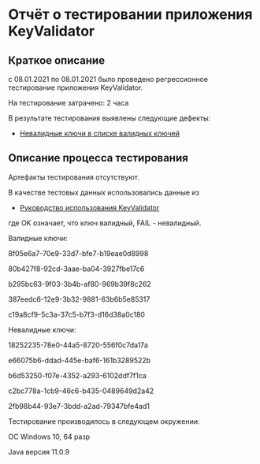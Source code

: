 # Отчёт о тестировании приложения KeyValidator

## Краткое описание
с 08.01.2021 по 08.01.2021 было проведено регрессионное тестирование приложения KeyValidator.

На тестирование затрачено: 2 часа

В результате тестирования выявлены следующие дефекты:
* [Невалидные ключи в списке валидных ключей](https://github.com/Svetlana0406/Java1/issues/3)

## Описание процесса тестирования
Артефакты тестирования отсутствуют.

В качестве тестовых данных использовались данные из 
* [Руководство использования KeyValidator](https://github.com/netology-code/javaqa-homeworks/blob/master/intro/user-manual.md)

где OK означает, что ключ валидный, FAIL - невалидный.

Валидные ключи:

8f05e6a7-70e9-33d7-bfe7-b19eae0d8998

80b427f8-92cd-3aae-ba04-3927fbe17c6

b295bc63-9f03-3b4b-af80-969b39f8c262

387eedc6-12e9-3b32-9881-63b6b5e85317

c19a8cf9-5c3a-37c5-b7f3-d16d38a0c180

Невалидные ключи:

18252235-78e0-44a5-8720-556f0c7da17a

e66075b6-ddad-445e-baf6-161b3289522b

b6d53250-f07e-4352-a293-6102ddf7f1ca

c2bc778a-1cb9-46c6-b435-0489649d2a42

2fb98b44-93e7-3bdd-a2ad-79347bfe4ad1

Тестирование производилось в следующем окружении:

ОС Windows 10, 64 разр

Java версия 11.0.9

